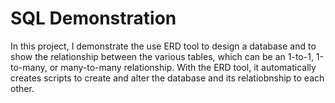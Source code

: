 # SQL Demonstration
In this project, I demonstrate the use ERD tool to design a database and to show the relationship between the various tables, which can be an 1-to-1, 1-to-many, or many-to-many relationship.  With the ERD tool, it automatically creates scripts to create and alter the database and its relatiobnship to each other.
